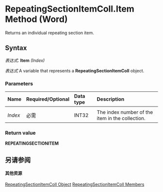 
# RepeatingSectionItemColl.Item Method (Word)

Returns an individual repeating section item.


## Syntax

 _表达式_. **Item** _(Index)_

 _表达式_ A variable that represents a **RepeatingSectionItemColl** object.


### Parameters



|**Name**|**Required/Optional**|**Data type**|**Description**|
|:-----|:-----|:-----|:-----|
|||||
| _Index_|必需|INT32|The index number of the item in the collection.|

### Return value

 **REPEATINGSECTIONITEM**


## 另请参阅


#### 其他资源


[RepeatingSectionItemColl Object](00e9f159-99e2-834d-545c-708586eacef5.md)
[RepeatingSectionItemColl Members](http://msdn.microsoft.com/library/b8a5d7cd-9d30-3434-979d-dcc939d77cc1%28Office.15%29.aspx)